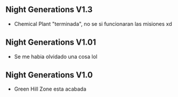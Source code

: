 ## Night Generations V1.3
- Chemical Plant "terminada", no se si funcionaran las misiones xd

## Night Generations V1.01
- Se me habia olvidado una cosa lol

## Night Generations V1.0
- Green Hill Zone esta acabada
